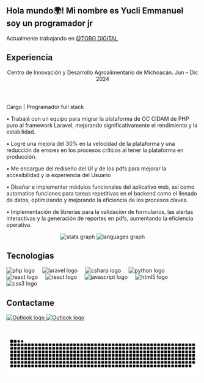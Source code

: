 <h2 align="left">Hola mundo🌍! Mi nombre es Yucli Emmanuel soy un programador jr</h2>
<p>Actualmente trabajando en   <a href="https://github.com/torodigital" target="_blank">@TORO DIGITAL
</a></p>

<h2>Experiencia</h2>
<header style = 'display:flex'>Centro de Innovación y Desarrollo Agroalimentario de Michoacán.                           Jun – Dic 2024</header>
Cargo | Programador full stack 
<p>•	Trabajé con un equipo para migrar la plataforma de OC CIDAM de PHP puro al framework Laravel, mejorando significativamente el rendimiento y la estabilidad.</p>
<p>•	Logré una mejora del 30% en la velocidad de la plataforma y una reducción de errores en los procesos críticos al tener la plataforma en producción.</p>
<p>•	Me encargue del rediseño del UI y de los pdfs para mejorar la accesibilidad y la experiencia del Usuario</p>
<p>•	Diseñar e implementar módulos funcionales del aplicativo web, así como automatice funciones para tareas repetitivas en el backend como el llenado de datos, optimizando y mejorando la eficiencia de los procesos claves.</p>
<p>•	Implementación de librerías para la validación de formularios, las alertas interactivas y la generación de reportes en pdfs, aumentando la eficiencia operativa.</p>



<div align="center">
  <img src="https://github-readme-stats.vercel.app/api?username=Yexqls&hide_title=false&hide_rank=false&show_icons=true&include_all_commits=true&count_private=true&disable_animations=false&theme=dracula&locale=en&hide_border=false" height="150" alt="stats graph"  />
  <img src="https://github-readme-stats.vercel.app/api/top-langs?username=maurodesouza&locale=en&hide_title=false&layout=compact&card_width=320&langs_count=5&theme=dracula&hide_border=false" height="150" alt="languages graph"  />
</div>


<h2>Tecnologias</h2>
<div align="left">
    <img src="https://cdn.jsdelivr.net/gh/devicons/devicon/icons/php/php-original.svg" height="30" alt="php logo"  />
  <img width="12" />
  <img src="https://cdn.jsdelivr.net/gh/devicons/devicon/icons/laravel/laravel-original.svg" height="30" alt="laravel logo"  />
  <img width="12" />
  <img src="https://cdn.jsdelivr.net/gh/devicons/devicon/icons/csharp/csharp-original.svg" height="30" alt="csharp logo"  />
  <img width="12" />
  <img src="https://cdn.jsdelivr.net/gh/devicons/devicon/icons/python/python-original.svg" height="30" alt="python logo"  />
  <img width="12" />
  <img src="https://cdn.jsdelivr.net/gh/devicons/devicon/icons/react/react-original.svg" height="30" alt="react logo"  />
    <img width="12" />
  <img src="https://cdn.jsdelivr.net/gh/devicons/devicon/icons/astro/astro-original.svg" height="30" alt="react logo"  />
  <img width="12" />
  <img src="https://cdn.jsdelivr.net/gh/devicons/devicon/icons/javascript/javascript-original.svg" height="30" alt="javascript logo"  />
  <img width="12" />
  <img src="https://cdn.jsdelivr.net/gh/devicons/devicon/icons/html5/html5-original.svg" height="30" alt="html5 logo"  />
  <img width="12" />
  <img src="https://cdn.jsdelivr.net/gh/devicons/devicon/icons/css3/css3-original.svg" height="30" alt="css3 logo"  />
</div>

<h2>Contactame</h2>
<div align="left">
<a href="mailto:tuemail@outlook.com" target="_blank">
  <img src="https://img.shields.io/badge/Microsoft_Outlook-0078D4?style=for-the-badge&logo=microsoft-outlook&logoColor=white" height="35" alt="Outlook logo" />
</a>
 <a href="https://wa.me/524351218024?text=Hola%2C%20estoy%20interesado%20en%20tus%20servicios%21" target="_blank">
 <img src="https://img.shields.io/badge/WhatsApp-25D366?style=for-the-badge&logo=whatsapp&logoColor=white" height="35" alt="Outlook logo" />
</a>
</div>

###

<br clear="both">

<img src="https://raw.githubusercontent.com/Yexqls/Yexqls/output/snake.svg" alt="Snake animation" />

###
